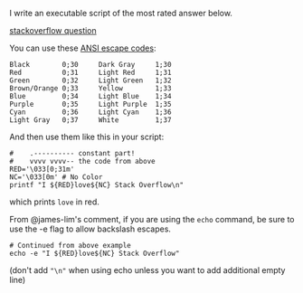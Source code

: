I write an executable script of the most rated answer below.

[stackoverflow question][SO]

You can use these [ANSI escape codes](https://en.wikipedia.org/wiki/ANSI_escape_code):

    Black        0;30     Dark Gray     1;30
    Red          0;31     Light Red     1;31
    Green        0;32     Light Green   1;32
    Brown/Orange 0;33     Yellow        1;33
    Blue         0;34     Light Blue    1;34
    Purple       0;35     Light Purple  1;35
    Cyan         0;36     Light Cyan    1;36
    Light Gray   0;37     White         1;37

And then use them like this in your script:

    #    .---------- constant part!
    #    vvvv vvvv-- the code from above
    RED='\033[0;31m'
    NC='\033[0m' # No Color
    printf "I ${RED}love${NC} Stack Overflow\n"

which prints `love` in red.

From @james-lim's comment, if you are using the `echo` command, be sure to use the -e flag to allow backslash escapes.

    # Continued from above example
    echo -e "I ${RED}love${NC} Stack Overflow"

(don't add `"\n"` when using echo unless you want to add additional empty line)

[SO]: http://stackoverflow.com/questions/5947742/how-to-change-the-output-color-of-echo-in-linux


